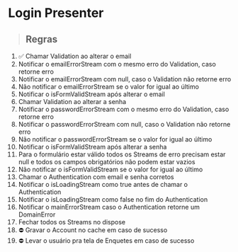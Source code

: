 # Login Presenter

> ## Regras
01. ✅ Chamar Validation ao alterar o email
02.  Notificar o emailErrorStream com o mesmo erro do Validation, caso retorne erro
03.  Notificar o emailErrorStream com null, caso o Validation não retorne erro
04.  Não notificar o emailErrorStream se o valor for igual ao último
05.  Notificar o isFormValidStream após alterar o email
06.  Chamar Validation ao alterar a senha
07.  Notificar o passwordErrorStream com o mesmo erro do Validation, caso retorne erro
08.  Notificar o passwordErrorStream com null, caso o Validation não retorne erro
09.  Não notificar o passwordErrorStream se o valor for igual ao último
10.  Notificar o isFormValidStream após alterar a senha
11.  Para o formulário estar válido todos os Streams de erro precisam estar null e todos os campos obrigatórios não podem estar vazios
12.  Não notificar o isFormValidStream se o valor for igual ao último
13.  Chamar o Authentication com email e senha corretos
14.  Notificar o isLoadingStream como true antes de chamar o Authentication
15.  Notificar o isLoadingStream como false no fim do Authentication
16.  Notificar o mainErrorStream caso o Authentication retorne um DomainError
17.  Fechar todos os Streams no dispose
18. ⛔️ Gravar o Account no cache em caso de sucesso
19. ⛔️ Levar o usuário pra tela de Enquetes em caso de sucesso